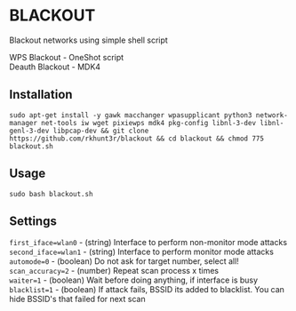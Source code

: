 # BLACKOUT

Blackout networks using simple shell script

WPS Blackout - OneShot script  
Deauth Blackout - MDK4

## Installation

`sudo apt-get install -y gawk macchanger wpasupplicant python3 network-manager net-tools iw wget pixiewps mdk4 pkg-config libnl-3-dev libnl-genl-3-dev libpcap-dev && git clone https://github.com/rkhunt3r/blackout && cd blackout && chmod 775 blackout.sh`

## Usage
`sudo bash blackout.sh`

## Settings

`first_iface=wlan0` - (string) Interface to perform non-monitor mode attacks  
`second_iface=wlan1` - (string) Interface to perform monitor mode attacks  
`automode=0` - (boolean) Do not ask for target number, select all!    
`scan_accuracy=2` - (number) Repeat scan process x times  
`waiter=1` - (boolean) Wait before doing anything, if interface is busy
`blacklist=1` - (boolean) If attack fails, BSSID its added to blacklist. You can hide BSSID's that failed for next scan
